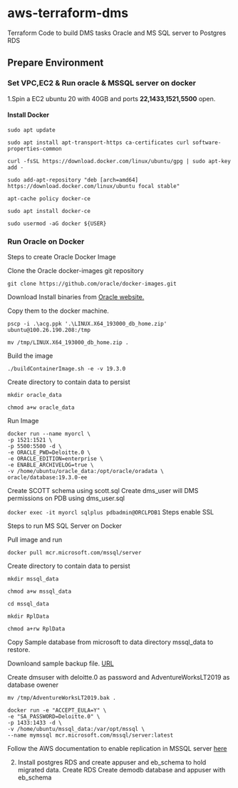# aws-terraform-dms
Terraform Code to build DMS tasks Oracle and MS SQL server to Postgres RDS

## Prepare Environment

### Set VPC,EC2 & Run oracle & MSSQL server on docker

1.Spin a EC2 ubuntu 20 with 40GB and ports __22,1433,1521,5500__ open.

#### Install Docker

`sudo apt update`

`sudo apt install apt-transport-https ca-certificates curl software-properties-common`

`curl -fsSL https://download.docker.com/linux/ubuntu/gpg | sudo apt-key add -`

`sudo add-apt-repository "deb [arch=amd64] https://download.docker.com/linux/ubuntu focal stable"`

`apt-cache policy docker-ce`

`sudo apt install docker-ce`

`sudo usermod -aG docker ${USER}`

### Run Oracle on Docker

 Steps to create Oracle Docker Image
 
Clone the Oracle docker-images git repository

`git clone https://github.com/oracle/docker-images.git`

Download Install binaries from [Oracle website.](https://www.oracle.com/database/technologies/oracle19c-linux-downloads.html)

Copy them to the docker machine.

`pscp -i .\acg.ppk '.\LINUX.X64_193000_db_home.zip' ubuntu@100.26.190.208:/tmp`

`mv /tmp/LINUX.X64_193000_db_home.zip .`

Build the image

`./buildContainerImage.sh -e -v 19.3.0`

Create directory to contain data to persist

`mkdir oracle_data`

`chmod a+w oracle_data`

Run Image

```
docker run --name myorcl \
-p 1521:1521 \
-p 5500:5500 -d \
-e ORACLE_PWD=Deloitte.0 \
-e ORACLE_EDITION=enterprise \
-e ENABLE_ARCHIVELOG=true \
-v /home/ubuntu/oracle_data:/opt/oracle/oradata \
oracle/database:19.3.0-ee
```

Create SCOTT schema using scott.sql 
Create dms_user will DMS permissions on PDB using dms_user.sql

`docker exec -it myorcl sqlplus pdbadmin@ORCLPDB1`
Steps enable SSL

Steps to run MS SQL Server on Docker

Pull image and run 

`docker pull mcr.microsoft.com/mssql/server`

Create directory to contain data to persist

`mkdir mssql_data`

`chmod a+w mssql_data`

`cd mssql_data`

`mkdir RplData`

`chmod a+rw RplData`

Copy Sample database from microsoft to data directory mssql_data  to restore.

Downloand sample backup file. [URL](https://docs.microsoft.com/en-us/sql/samples/adventureworks-install-configure?view=sql-server-ver15&tabs=ssms)

Create dmsuser with deloitte.0 as password and AdventureWorksLT2019 as database owener

`mv /tmp/AdventureWorksLT2019.bak .`

```
docker run -e "ACCEPT_EULA=Y" \
-e "SA_PASSWORD=Deloitte.0" \
-p 1433:1433 -d \
-v /home/ubuntu/mssql_data:/var/opt/mssql \
--name mymssql mcr.microsoft.com/mssql/server:latest
```
Follow the AWS documentation to enable replication in MSSQL server [here](https://docs.aws.amazon.com/dms/latest/userguide/CHAP_Source.SQLServer.html#CHAP_Source.SQLServer.Prerequisites)

2. Install postgres RDS and create appuser and eb_schema to hold migrated data.
Create RDS
Create demodb database and appuser with eb_schema
